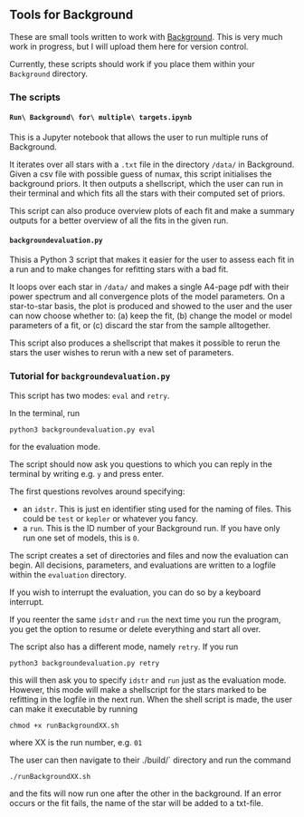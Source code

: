 ## Tools for Background
These are small tools written to work with [Background](https://github.com/EnricoCorsaro/Background).
This is very much work in progress, but I will upload them here for version control.

Currently, these scripts should work if you place them within your `Background` directory.

### The scripts
#### `Run\ Background\ for\ multiple\ targets.ipynb`

This is a Jupyter notebook that allows the user to run multiple runs of Background.

It iterates over all stars with a `.txt` file in the directory `/data/` in Background.
Given a csv file with possible guess of numax, this script initialises the background priors.
It then outputs a shellscript, which the user can run in their terminal and which fits all the stars with their computed set of priors.

This script can also produce overview plots of each fit and make a summary outputs for a better overview of all the fits in the given run.

#### `backgroundevaluation.py`

Thisis a Python 3 script that makes it easier for the user to assess each fit in a run and to make changes for refitting stars with a bad fit.

It loops over each star in `/data/` and makes a single A4-page pdf with their power spectrum and all convergence plots of the model parameters.
On a star-to-star basis, the plot is produced and showed to the user and the user can now choose whether to: (a) keep the fit, (b) change the model or model parameters of a fit, or (c) discard the star from the sample alltogether.

This script also produces a shellscript that makes it possible to rerun the stars the user wishes to rerun with a new set of parameters.


### Tutorial for `backgroundevaluation.py`
This script has two modes: `eval` and `retry`.

In the terminal, run

	python3 backgroundevaluation.py eval

for the evaluation mode.

The script should now ask you questions to which you can reply in the terminal by writing e.g. `y` and press enter.

The first questions revolves around specifying:
- an `idstr`. This is just en identifier sting used for the naming of files. This could be `test` or `kepler` or whatever you fancy.
- a `run`. This is the ID number of your Background run. If you have only run one set of models, this is `0`.

The script creates a set of directories and files and now the evaluation can begin.
All decisions, parameters, and evaluations are written to a logfile within the `evaluation` directory.

If you wish to interrupt the evaluation, you can do so by a keyboard interrupt.

If you reenter the same `idstr` and `run` the next time you run the program, you get the option to resume or delete everything and start all over.



The script also has a different mode, namely `retry`.
If you run

	python3 backgroundevaluation.py retry

this will then ask you to specify `idstr` and `run` just as the evaluation mode.
However, this mode will make a shellscript for the stars marked to be refitting in the logfile in the next run.
When the shell script is made, the user can make it executable by running

	chmod +x runBackgroundXX.sh

where XX is the run number, e.g. `01`

The user can then navigate to their ./build/` directory and run the command

	./runBackgroundXX.sh

and the fits will now run one after the other in the background.
If an error occurs or the fit fails, the name of the star will be added to a txt-file.
